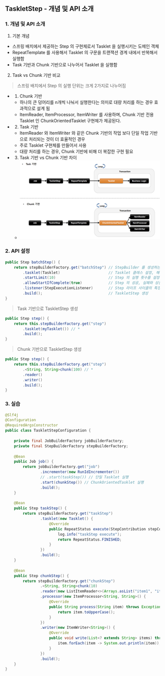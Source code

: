 ## TaskletStep - 개념 및 API 소개

### 1. 개념 및 API 소개

1. 기본 개념

- 스프링 배치에서 제공하는 Step 의 구현체로서 Tasklet 을 실행시키는 도메인 객체
- RepeatTemplate 를 사용해서 Tasklet 의 구문을 트랜잭션 경계 내에서 반복해서 실행함
- Task 기반과 Chunk 기반으로 나누어서 Tasklet 을 실행함

2. Task vs Chunk 기반 비교

> 스프링 배치에서 Step 의 실행 단위는 크게 2가지로 나누어짐

- 1. Chunk 기반
    - 하나의 큰 덩어리를 n개씩 나눠서 실행한다는 의미로 대량 처리를 하는 경우 효과적으로 설계 됨
    - ItemReader, ItemProcessor, ItemWriter 를 사용하며, Chunk 기반 전용 Tasklet 인 ChunkOrientedTasklet 구현체가 제공된다.

- 2. Task 기반
    - ItemReader 와 ItemWriter 와 같은 Chunk 기반의 작업 보다 단일 작업 기반으로 처리되는 것이 더 효율적인 경우
    - 주로 Tasklet 구현체를 만들어서 사용
    - 대량 처리를 하는 경우, Chunk 기반에 비해 더 복잡한 구현 필요

- 3. Task 기반 vs Chunk 기반 차이

    - ![img2.png](image/img2.png)

### 2. API 설정

````java
public Step batchStep() {
    return stepBuilderFactory.get("batchStep") // StepBuilder 를 생성하는 팩토리, Step 의 이름을 매개변수로 받는다.
        .tasklet(Tasklet)                      // Tasklet 클래스 설정, 해당 메소드를 실행하면 TaskletStepBuilder 반환
        .startLimit(10)                        // Step 의 실행 횟수를 설정, 설정한 만큼 실행되고 초과 시 오류 발생, 기본값은 INTEGER.MAX_VALUE
        .allowStartIfComplete(true)            // Step 의 성공, 실패와 상관없이 항상 Step 을 실행하기 위한 설정
        .listener(StepExecutionListener)       // Step 라이프 사이클의 특정 시점에 콜백을 제공 받도록 StepExecutionListener 설정
        .build();                              // TaskletStep 생성
}
````

> Task 기반으로 TaskletStep 생성

````java
public Step step() {
    return this.stepBuilderFactory.get("step")
        .tasklet(myTasklet()) // *
        .build();
}
````

> Chunk 기반으로 TaskletStep 생성

````java
public Step step() {
    return this.stepBuilderFactory.get("step")
        .<String, String>chunk(100) // *
        .reader()
        .writer()
        .build();
}
````

### 3. 실습

````java
@Slf4j
@Configuration
@RequiredArgsConstructor
public class TaskletStepConfiguration {

    private final JobBuilderFactory jobBuilderFactory;
    private final StepBuilderFactory stepBuilderFactory;

    @Bean
    public Job job() {
        return jobBuilderFactory.get("job")
                .incrementer(new RunIdIncrementer())
                // .start(taskStep()) // 단일 Tasklet 실행
                .start(chunkStep()) // ChunkOrientedTasklet 실행
                .build();
    }

    @Bean
    public Step taskStep() {
        return stepBuilderFactory.get("taskStep")
                .tasklet(new Tasklet() {
                    @Override
                    public RepeatStatus execute(StepContribution stepContribution, ChunkContext chunkContext) throws Exception {
                        log.info("taskStep execute");
                        return RepeatStatus.FINISHED;
                    }
                })
                .build();
    }

    @Bean
    public Step chunkStep() {
        return stepBuilderFactory.get("chunkStep")
                .<String, String>chunk(10)
                .reader(new ListItemReader<>(Arrays.asList("item1", "item2", "item3", "item4", "item5")))
                .processor(new ItemProcessor<String, String>() {
                    @Override
                    public String process(String item) throws Exception {
                        return item.toUpperCase();
                    }
                })
                .writer(new ItemWriter<String>() {
                    @Override
                    public void write(List<? extends String> items) throws Exception {
                        item.forEach(item -> System.out.println(item));
                    }
                })
                .build();
    }
}
````
